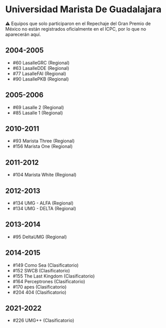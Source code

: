 # Universidad Marista De Guadalajara

:warning: Equipos que solo participaron en el Repechaje del Gran Premio de México no están registrados oficialmente en el ICPC, por lo que no aparecerán aquí.

## 2004-2005

- #60 LasalleGRC (Regional)
- #63 LasalleDDE (Regional)
- #77 LasalleFAI (Regional)
- #90 LasallePKB (Regional)

## 2005-2006

- #69 Lasalle 2 (Regional)
- #85 Lasalle 1 (Regional)

## 2010-2011

- #93 Marista Three (Regional)
- #156 Marista One (Regional)

## 2011-2012

- #104 Marista White (Regional)

## 2012-2013

- #134 UMG - ALFA (Regional)
- #134 UMG - DELTA (Regional)

## 2013-2014

- #95 DeltaUMG (Regional)

## 2014-2015

- #149 Como Sea (Clasificatorio)
- #152 SWCB (Clasificatorio)
- #155 The Last Kingdom (Clasificatorio)
- #164 Perceptrones (Clasificatorio)
- #170 apes (Clasificatorio)
- #204 404 (Clasificatorio)

## 2021-2022

- #226 UMG++ (Clasificatorio)


